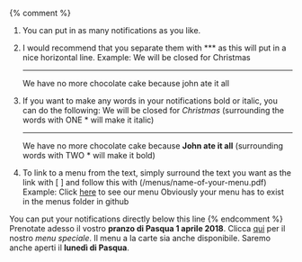
{% comment %}  
1.	You can put in as many notifications as you like.

2.	I would recommend that you separate them with *** as this will put in a nice horizontal line.
Example: 
	We will be closed for Christmas
	***
	We have no more chocolate cake because john ate it all 

3.	If you want to make any words in your notifications bold or italic, you can do the following:
	We will be closed for *Christmas* (surrounding the words with ONE * will make it italic)
	*** 
	We have no more chocolate cake because **John ate it all** (surrounding words with TWO * will make it bold)
	
4.	To link to a menu from the text, simply surround the text you want as the link with [ ] and follow this with (/menus/name-of-your-menu.pdf) Example:
	Click [here](/menus/MENU_nuova.pdf) to see our menu
Obviously your menu has to exist in the menus folder in github 

	
You can put your notifications directly below this line {% endcomment %}
Prenotate adesso il vostro **pranzo di Pasqua 1 aprile 2018**. Clicca [qui](/menus/20180401_Menue_Pasqua.pdf) per il nostro *menu speciale*. Il menu a la carte sia anche disponibile. Saremo anche aperti il **lunedì di Pasqua**.